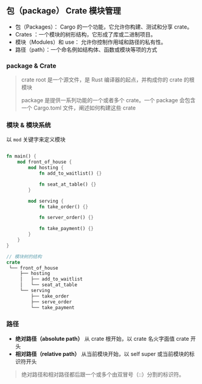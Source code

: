 ## 包（package） Crate 模块管理

- 包（Packages）： Cargo 的一个功能，它允许你构建、测试和分享 crate。
- Crates ：一个模块的树形结构，它形成了库或二进制项目。
- 模块（Modules）和 use： 允许你控制作用域和路径的私有性。
- 路径（path）：一个命名例如结构体、函数或模块等项的方式

### package & Crate

> crate root 是一个源文件，是 Rust 编译器的起点，并构成你的 crate 的根模块
>
> package 是提供一系列功能的一个或者多个 crate。一个 package 会包含一个 Cargo.toml 文件，阐述如何构建这些 crate

### 模块 & 模块系统

以 `mod` 关键字来定义模块

```rust

fn main() {
    mod front_of_house {
        mod hosting {
            fn add_to_waitlist() {}

            fn seat_at_table() {}
        }

        mod serving {
            fn take_order() {}

            fn server_order() {}

            fn take_payment() {}
        }
    }
}

// 模块树的结构
crate
 └── front_of_house
     ├── hosting
     │   ├── add_to_waitlist
     │   └── seat_at_table
     └── serving
         ├── take_order
         ├── serve_order
         └── take_payment

```

### 路径

- **绝对路径（absolute path）** 从 crate 根开始，以 crate 名火字面值 crate 开头
- **相对路径（relative path）** 从当前模块开始，以 self super 或当前模块的标识符开头

> 绝对路径和相对路径都后跟一个或多个由双冒号（::）分割的标识符。
